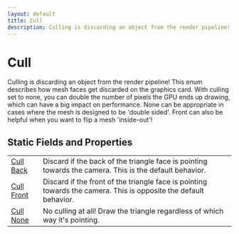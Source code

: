 ```yaml
---
layout: default
title: Cull
description: Culling is discarding an object from the render pipeline! This enum describes how mesh faces get discarded on the graphics card. With culling set to none, you can double the number of pixels the GPU ends up drawing, which can have a big impact on performance. None can be appropriate in cases where the mesh is designed to be 'double sided'. Front can also be helpful when you want to flip a mesh 'inside-out'!
---
```

# Cull

Culling is discarding an object from the render pipeline!
This enum describes how mesh faces get discarded on the graphics
card. With culling set to none, you can double the number of pixels
the GPU ends up drawing, which can have a big impact on performance.
None can be appropriate in cases where the mesh is designed to be
'double sided'. Front can also be helpful when you want to flip a
mesh 'inside-out'!




## Static Fields and Properties

|  |  |
|--|--|
|[Cull]({{site.url}}/Pages/Reference/Cull.html) [Back]({{site.url}}/Pages/Reference/Cull/Back.html)|Discard if the back of the triangle face is pointing towards the camera. This is the default behavior.|
|[Cull]({{site.url}}/Pages/Reference/Cull.html) [Front]({{site.url}}/Pages/Reference/Cull/Front.html)|Discard if the front of the triangle face is pointing towards the camera. This is opposite the default behavior.|
|[Cull]({{site.url}}/Pages/Reference/Cull.html) [None]({{site.url}}/Pages/Reference/Cull/None.html)|No culling at all! Draw the triangle regardless of which way it's pointing.|


